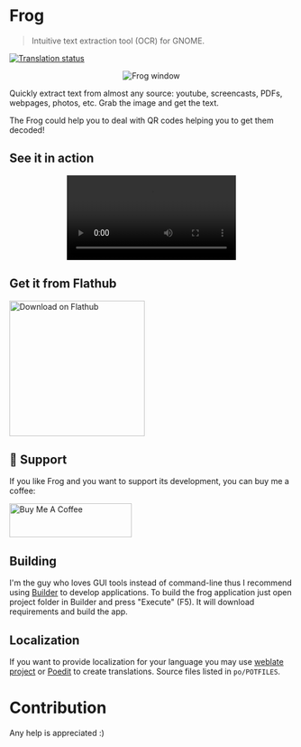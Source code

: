 # Frog

> Intuitive text extraction tool (OCR) for GNOME.

<a href="https://hosted.weblate.org/engage/frog/">
<img src="https://hosted.weblate.org/widgets/frog/-/default/svg-badge.svg" alt="Translation status" />
</a>

<div align="center">
<figure>
<img src="https://user-images.githubusercontent.com/519146/188137868-202d2b71-0e42-4614-8489-99ec09e032ea.png" alt="Frog window" />
</figure>
</div>

Quickly extract text from almost any source: youtube, screencasts, PDFs, webpages, photos, etc.
Grab the image and get the text.

The Frog could help you to deal with QR codes helping you to get them decoded!


## See it in action

<div align="center">
<video controls src="https://user-images.githubusercontent.com/519146/226143395-74676db4-90ff-49b5-98af-35a284f327bb.webm" />
</div>

## Get it from Flathub

<a href='https://flathub.org/apps/details/com.github.tenderowl.frog'><img width='240' alt='Download on Flathub' src='https://flathub.org/assets/badges/flathub-badge-en.png'/></a>

## :tada: Support
If you like Frog and you want to support its development, you can buy me a coffee:

<a href="https://www.buymeacoffee.com/tenderowl" target="_blank"><img src="https://cdn.buymeacoffee.com/buttons/v2/default-yellow.png" alt="Buy Me A Coffee" style="height: 60px !important;width: 217px !important;" ></a>

## Building

I'm the guy who loves GUI tools instead of command-line thus I recommend using [Builder](https://wiki.gnome.org/Apps/Builder) to develop applications.
To build the frog application just open project folder in Builder and press "Execute" (F5). It will download requirements and build the app.


## Localization

If you want to provide localization for your language you may use [weblate project](https://hosted.weblate.org/projects/frog/default/) or [Poedit](https://poedit.net) to create translations. Source files listed in `po/POTFILES`.

# Contribution

Any help is appreciated :)


